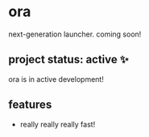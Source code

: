 # ora

next-generation launcher. coming soon!

## project status: active ✨

ora is in active development!

## features

- really really really fast!
